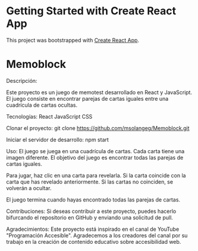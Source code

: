 # Getting Started with Create React App

This project was bootstrapped with [Create React App](https://github.com/facebook/create-react-app).

# Memoblock
Descripción:

Este proyecto es un juego de memotest desarrollado en React y JavaScript. El juego consiste en encontrar parejas de cartas iguales entre una cuadrícula de cartas ocultas.

Tecnologías:
React
JavaScript
CSS

Clonar el proyecto:
git clone https://github.com/msolangeg/Memoblock.git

Iniciar el servidor de desarrollo:
npm start

Uso:
El juego se juega en una cuadrícula de cartas. Cada carta tiene una imagen diferente. El objetivo del juego es encontrar todas las parejas de cartas iguales.

Para jugar, haz clic en una carta para revelarla. Si la carta coincide con la carta que has revelado anteriormente. Si las cartas no coinciden, se volverán a ocultar.

El juego termina cuando hayas encontrado todas las parejas de cartas.

Contribuciones:
Si deseas contribuir a este proyecto, puedes hacerlo bifurcando el repositorio en GitHub y enviando una solicitud de pull.

Agradecimientos:
Este proyecto está inspirado en el canal de YouTube "Programación Accesible". Agradecemos a los creadores del canal por su trabajo en la creación de contenido educativo sobre accesibilidad web.

